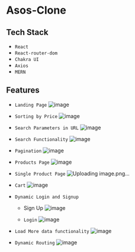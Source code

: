 # Asos-Clone

## Tech Stack
  - `React`
  - `React-router-dom`
  - `Chakra UI`
  - `Axios`
  - `MERN`

## Features
  - `Landing Page`
    ![image](https://github.com/iamnaveen8851/asos_app-frontend/assets/126279118/ba6b0f40-bd2a-489a-9de5-5bbf61350c99)

  - `Sorting by Price`
    ![image](https://github.com/iamnaveen8851/asos_app-frontend/assets/126279118/90cd7022-18b7-405c-93f1-449a930e58fe)

  - `Search Parameters in URL`
    ![image](https://github.com/iamnaveen8851/asos_app-frontend/assets/126279118/49322e2c-7321-4033-ae08-034af024d353)

    
  - `Search Functionality`
    ![image](https://github.com/iamnaveen8851/asos_app-frontend/assets/126279118/108b3668-104a-46d7-8fa8-26520038f77a)

  - `Pagination`
    ![image](https://github.com/iamnaveen8851/asos_app-frontend/assets/126279118/c93240c2-3d01-45d9-9649-f03ce13d852e)

  - `Products Page`
    ![image](https://github.com/iamnaveen8851/asos_app-frontend/assets/126279118/74383be2-4e8a-4be8-9e76-ba0ca6142329)


  - `Single Product Page`
    ![Uploading image.png…]()

    

  - `Cart`
    ![image](https://github.com/iamnaveen8851/asos_app-frontend/assets/126279118/dc6e3cba-5109-4bd9-aeb1-803261962f4b)

  - `Dynamic Login and Signup`
    - Sign Up
      ![image](https://github.com/iamnaveen8851/asos_app-frontend/assets/126279118/d9ce6f4f-ec31-4954-9cf1-a6e9055025cc)

    - `Login`
      ![image](https://github.com/iamnaveen8851/asos_app-frontend/assets/126279118/75430c64-a4d0-461c-9703-bf208f70d536)
 

  - `Load More data functionality`
    ![image](https://github.com/iamnaveen8851/asos_app-frontend/assets/126279118/280df090-3cb7-4523-87ab-cbb89f2c472a)

  - `Dynamic Routing`
    ![image](https://github.com/iamnaveen8851/asos_app-frontend/assets/126279118/eed6cd55-0b54-4904-ae36-8e82b2163d8a)








  


